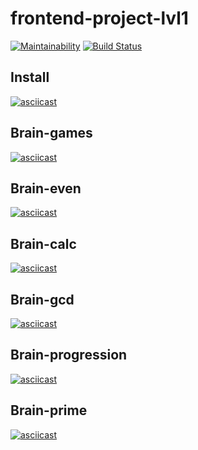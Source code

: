 # frontend-project-lvl1

[![Maintainability](https://api.codeclimate.com/v1/badges/3573fc479d03acd55cac/maintainability)](https://codeclimate.com/github/vermucht/frontend-project-lvl1/maintainability)
[![Build Status](https://travis-ci.org/vermucht/frontend-project-lvl1.svg?branch=master)](https://travis-ci.org/vermucht/frontend-project-lvl1)

## Install

[![asciicast](https://asciinema.org/a/NY48UWfzJI0GALA3wHDDEKkPb.svg)](https://asciinema.org/a/NY48UWfzJI0GALA3wHDDEKkPb)

## Brain-games

[![asciicast](https://asciinema.org/a/FxfFW8xEZInZcyvhfM0SKfGaA.svg)](https://asciinema.org/a/FxfFW8xEZInZcyvhfM0SKfGaA)

## Brain-even

[![asciicast](https://asciinema.org/a/45F98iKquxL64JFkWacz54DlV.svg)](https://asciinema.org/a/45F98iKquxL64JFkWacz54DlV)

## Brain-calc

[![asciicast](https://asciinema.org/a/OMWroxLxVDSo2cGyc7Zh5862J.svg)](https://asciinema.org/a/OMWroxLxVDSo2cGyc7Zh5862J)

## Brain-gcd

[![asciicast](https://asciinema.org/a/GIq2BJcwI0BmPP23znaJxoTti.svg)](https://asciinema.org/a/GIq2BJcwI0BmPP23znaJxoTti)

## Brain-progression

[![asciicast](https://asciinema.org/a/0spSUQWIwKJA6okcyoHipiLcH.svg)](https://asciinema.org/a/0spSUQWIwKJA6okcyoHipiLcH)

## Brain-prime

[![asciicast](https://asciinema.org/a/WQD4Sw0F56DbKpUL2daGXyyjU.svg)](https://asciinema.org/a/WQD4Sw0F56DbKpUL2daGXyyjU)
